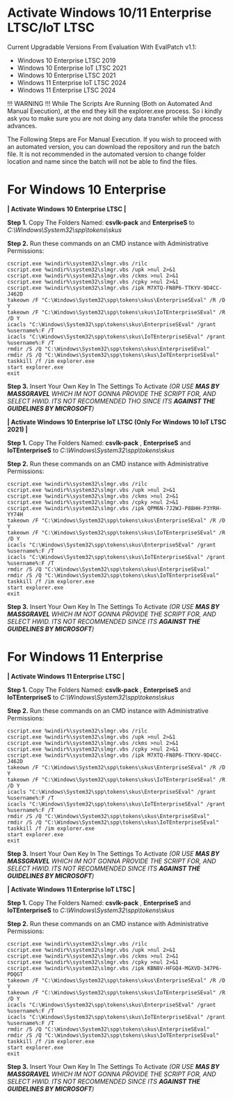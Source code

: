 # Activate Windows 10/11 Enterprise LTSC/IoT LTSC

Current Upgradable Versions From Evaluation With EvalPatch v1.1:
- Windows 10 Enterprise LTSC 2019
- Windows 10 Enterprise IoT LTSC 2021
- Windows 10 Enterprise LTSC 2021
- Windows 11 Enterprise IoT LTSC 2024
- Windows 11 Enterprise LTSC 2024

!!! WARNING !!! While The Scripts Are Running (Both on Automated And Manual Execution),  at the end they kill the explorer.exe process. So i kindly ask you to make sure you are not doing any data transfer while the process advances.

The Following Steps are For Manual Execution. If you wish to proceed with an automated version, you can download the repository and run the batch file. It is not recommended in the automated version to change folder location and name since the batch will not be able to find the files.

# For Windows 10 Enterprise
**| Activate Windows 10 Enterprise LTSC |**

**Step 1.** Copy The Folders Named: **csvlk-pack** and **EnterpriseS** to _C:\Windows\System32\spp\tokens\skus_

**Step 2.** Run these commands on an CMD instance with Administrative Permissions:
```
cscript.exe %windir%\system32\slmgr.vbs /rilc 
cscript.exe %windir%\system32\slmgr.vbs /upk >nul 2>&1
cscript.exe %windir%\system32\slmgr.vbs /ckms >nul 2>&1
cscript.exe %windir%\system32\slmgr.vbs /cpky >nul 2>&1
cscript.exe %windir%\system32\slmgr.vbs /ipk M7XTQ-FN8P6-TTKYV-9D4CC-J462D
takeown /F "C:\Windows\System32\spp\tokens\skus\EnterpriseSEval" /R /D Y
takeown /F "C:\Windows\System32\spp\tokens\skus\IoTEnterpriseSEval" /R /D Y
icacls "C:\Windows\System32\spp\tokens\skus\EnterpriseSEval" /grant %username%:F /T
icacls "C:\Windows\System32\spp\tokens\skus\IoTEnterpriseSEval" /grant %username%:F /T
rmdir /S /Q "C:\Windows\System32\spp\tokens\skus\EnterpriseSEval"
rmdir /S /Q "C:\Windows\System32\spp\tokens\skus\IoTEnterpriseSEval"
taskkill /f /im explorer.exe
start explorer.exe
exit
```

**Step 3.** Insert Your Own Key In The Settings To Activate _(OR USE **MAS BY MASSGRAVEL** WHICH IM NOT GONNA PROVIDE THE SCRIPT FOR, AND SELECT HWID. ITS NOT RECOMMENDED THO SINCE ITS **AGAINST THE GUIDELINES BY MICROSOFT**)_

**| Activate Windows 10 Enterprise IoT LTSC (Only For Windows 10 IoT LTSC 2021) |**

**Step 1.** Copy The Folders Named: **csvlk-pack** , **EnterpriseS** and **IoTEnterpriseS** to _C:\Windows\System32\spp\tokens\skus_

**Step 2.** Run these commands on an CMD instance with Administrative Permissions:
```
cscript.exe %windir%\system32\slmgr.vbs /rilc
cscript.exe %windir%\system32\slmgr.vbs /upk >nul 2>&1
cscript.exe %windir%\system32\slmgr.vbs /ckms >nul 2>&1
cscript.exe %windir%\system32\slmgr.vbs /cpky >nul 2>&1
cscript.exe %windir%\system32\slmgr.vbs /ipk QPM6N-7J2WJ-P88HH-P3YRH-YY74H
takeown /F "C:\Windows\System32\spp\tokens\skus\EnterpriseSEval" /R /D Y
takeown /F "C:\Windows\System32\spp\tokens\skus\IoTEnterpriseSEval" /R /D Y
icacls "C:\Windows\System32\spp\tokens\skus\EnterpriseSEval" /grant %username%:F /T
icacls "C:\Windows\System32\spp\tokens\skus\IoTEnterpriseSEval" /grant %username%:F /T
rmdir /S /Q "C:\Windows\System32\spp\tokens\skus\EnterpriseSEval"
rmdir /S /Q "C:\Windows\System32\spp\tokens\skus\IoTEnterpriseSEval"
taskkill /f /im explorer.exe
start explorer.exe
exit
```

**Step 3.** Insert Your Own Key In The Settings To Activate _(OR USE **MAS BY MASSGRAVEL** WHICH IM NOT GONNA PROVIDE THE SCRIPT FOR, AND SELECT HWID. ITS NOT RECOMMENDED SINCE ITS **AGAINST THE GUIDELINES BY MICROSOFT**)_

# For Windows 11 Enterprise

**| Activate Windows 11 Enterprise LTSC |**

**Step 1.** Copy The Folders Named: **csvlk-pack** , **EnterpriseS** and **IoTEnterpriseS** to _C:\Windows\System32\spp\tokens\skus_

**Step 2.** Run these commands on an CMD instance with Administrative Permissions:
```
cscript.exe %windir%\system32\slmgr.vbs /rilc
cscript.exe %windir%\system32\slmgr.vbs /upk >nul 2>&1
cscript.exe %windir%\system32\slmgr.vbs /ckms >nul 2>&1
cscript.exe %windir%\system32\slmgr.vbs /cpky >nul 2>&1
cscript.exe %windir%\system32\slmgr.vbs /ipk M7XTQ-FN8P6-TTKYV-9D4CC-J462D
takeown /F "C:\Windows\System32\spp\tokens\skus\EnterpriseSEval" /R /D Y
takeown /F "C:\Windows\System32\spp\tokens\skus\IoTEnterpriseSEval" /R /D Y
icacls "C:\Windows\System32\spp\tokens\skus\EnterpriseSEval" /grant %username%:F /T
icacls "C:\Windows\System32\spp\tokens\skus\IoTEnterpriseSEval" /grant %username%:F /T
rmdir /S /Q "C:\Windows\System32\spp\tokens\skus\EnterpriseSEval"
rmdir /S /Q "C:\Windows\System32\spp\tokens\skus\IoTEnterpriseSEval"
taskkill /f /im explorer.exe
start explorer.exe
exit
```

**Step 3.** Insert Your Own Key In The Settings To Activate _(OR USE **MAS BY MASSGRAVEL** WHICH IM NOT GONNA PROVIDE THE SCRIPT FOR, AND SELECT HWID. ITS NOT RECOMMENDED SINCE ITS **AGAINST THE GUIDELINES BY MICROSOFT**)_

**| Activate Windows 11 Enterprise IoT LTSC |**

**Step 1.** Copy The Folders Named: **csvlk-pack** , **EnterpriseS** and **IoTEnterpriseS** to _C:\Windows\System32\spp\tokens\skus_

**Step 2.** Run these commands on an CMD instance with Administrative Permissions:
```
cscript.exe %windir%\system32\slmgr.vbs /rilc
cscript.exe %windir%\system32\slmgr.vbs /upk >nul 2>&1
cscript.exe %windir%\system32\slmgr.vbs /ckms >nul 2>&1
cscript.exe %windir%\system32\slmgr.vbs /cpky >nul 2>&1
cscript.exe %windir%\system32\slmgr.vbs /ipk KBN8V-HFGQ4-MGXVD-347P6-PDQGT
takeown /F "C:\Windows\System32\spp\tokens\skus\EnterpriseSEval" /R /D Y
takeown /F "C:\Windows\System32\spp\tokens\skus\IoTEnterpriseSEval" /R /D Y
icacls "C:\Windows\System32\spp\tokens\skus\EnterpriseSEval" /grant %username%:F /T
icacls "C:\Windows\System32\spp\tokens\skus\IoTEnterpriseSEval" /grant %username%:F /T
rmdir /S /Q "C:\Windows\System32\spp\tokens\skus\EnterpriseSEval"
rmdir /S /Q "C:\Windows\System32\spp\tokens\skus\IoTEnterpriseSEval"
taskkill /f /im explorer.exe
start explorer.exe
exit
```

**Step 3.** Insert Your Own Key In The Settings To Activate _(OR USE **MAS BY MASSGRAVEL** WHICH IM NOT GONNA PROVIDE THE SCRIPT FOR, AND SELECT HWID. ITS NOT RECOMMENDED SINCE ITS **AGAINST THE GUIDELINES BY MICROSOFT**)_
